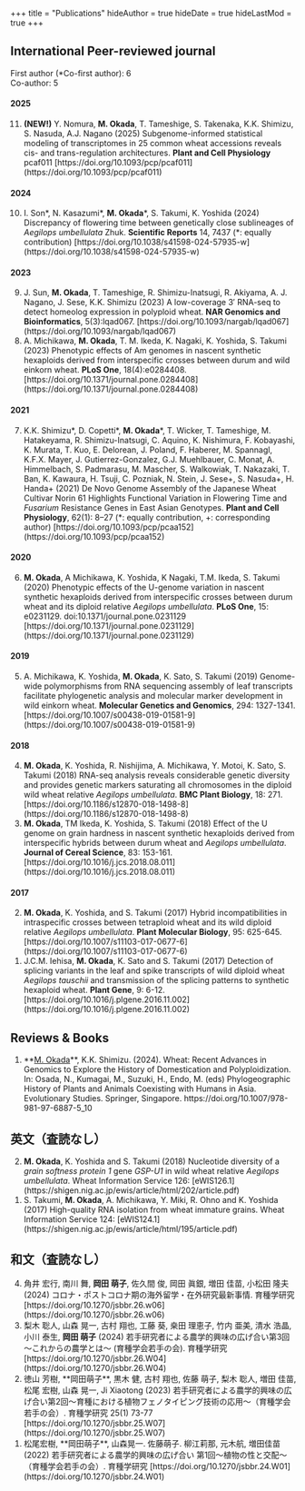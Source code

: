 +++
title = "Publications"
hideAuthor = true
hideDate = true
hideLastMod = true
+++

## International Peer-reviewed journal

First author (*Co-first author): 6  
Co-author: 5  

<section class="publication-section">

#### 2025

  <ol reversed start=11>
    <li><b>(NEW!)</b> Y. Nomura, <b>M. Okada</b>, T. Tameshige, S. Takenaka, K.K. Shimizu, S. Nasuda, A.J. Nagano (2025) Subgenome-informed statistical modeling of transcriptomes in 25 common wheat accessions reveals cis- and trans-regulation architectures. <b>Plant and Cell Physiology</b> pcaf011 [https://doi.org/10.1093/pcp/pcaf011](https://doi.org/10.1093/pcp/pcaf011)</li>
  </ol>

#### 2024

  <ol reversed start=10>
    <li>I. Son*, N. Kasazumi*, <b>M. Okada</b>*, S. Takumi, K. Yoshida (2024) Discrepancy of flowering time between genetically close sublineages of <i>Aegilops umbellulata</i> Zhuk. <b>Scientific Reports</b> 14, 7437 (*: equally contribution) [https://doi.org/10.1038/s41598-024-57935-w](https://doi.org/10.1038/s41598-024-57935-w)</li>
  </ol>

#### 2023

  <ol reversed start=9>
    <li>J. Sun, <b>M. Okada</b>, T. Tameshige, R. Shimizu-Inatsugi, R. Akiyama, A. J. Nagano, J. Sese, K.K. Shimizu (2023) A low-coverage 3′ RNA-seq to detect homeolog expression in polyploid wheat. <b>NAR Genomics and Bioinformatics</b>, 5(3):lqad067. [https://doi.org/10.1093/nargab/lqad067](https://doi.org/10.1093/nargab/lqad067)</li>
    <li>A. Michikawa, <b>M. Okada</b>, T. M. Ikeda, K. Nagaki, K. Yoshida, S. Takumi (2023) Phenotypic effects of Am genomes in nascent synthetic hexaploids derived from interspecific crosses between durum and wild einkorn wheat. <b>PLoS One</b>, 18(4):e0284408. [https://doi.org/10.1371/journal.pone.0284408](https://doi.org/10.1371/journal.pone.0284408)</li>
  </ol>

#### 2021

  <ol reversed start=7>
    <li>K.K. Shimizu*, D. Copetti*, <b>M. Okada</b>*, T. Wicker, T. Tameshige, M. Hatakeyama, R. Shimizu-Inatsugi, C. Aquino, K. Nishimura, F. Kobayashi, K. Murata, T. Kuo, E. Delorean, J. Poland, F. Haberer, M. Spannagl, K.F.X. Mayer, J. Gutierrez-Gonzalez, G.J. Muehlbauer, C. Monat, A. Himmelbach, S. Padmarasu, M. Mascher, S. Walkowiak, T. Nakazaki, T. Ban, K. Kawaura, H. Tsuji, C. Pozniak, N. Stein, J. Sese+, S. Nasuda+, H. Handa+ (2021) De Novo Genome Assembly of the Japanese Wheat Cultivar Norin 61 Highlights Functional Variation in Flowering Time and <i>Fusarium</i> Resistance Genes in East Asian Genotypes. <b>Plant and Cell Physiology</b>, 62(1): 8–27 (*: equally contribution, +: corresponding author) [https://doi.org/10.1093/pcp/pcaa152](https://doi.org/10.1093/pcp/pcaa152)</li>
  </ol>

#### 2020

  <ol reversed start=6>
    <li><b>M. Okada</b>, A Michikawa, K. Yoshida, K Nagaki, T.M. Ikeda, S. Takumi (2020) Phenotypic effects of the U-genome variation in nascent synthetic hexaploids derived from interspecific crosses between durum wheat and its diploid relative <i>Aegilops umbellulata</i>. <b>PLoS One</b>, 15: e0231129. doi:10.1371/journal.pone.0231129 [https://doi.org/10.1371/journal.pone.0231129](https://doi.org/10.1371/journal.pone.0231129)</li>
  </ol>

#### 2019

  <ol reversed start=5>
    <li>A. Michikawa, K. Yoshida, <b>M. Okada</b>, K. Sato, S. Takumi (2019) Genome-wide polymorphisms from RNA sequencing assembly of leaf transcripts facilitate phylogenetic analysis and molecular marker development in wild einkorn wheat. <b>Molecular Genetics and Genomics</b>, 294: 1327-1341. [https://doi.org/10.1007/s00438-019-01581-9](https://doi.org/10.1007/s00438-019-01581-9)</li>
  </ol>

#### 2018

  <ol reversed start=4>
    <li><b>M. Okada</b>, K. Yoshida, R. Nishijima, A. Michikawa, Y. Motoi, K. Sato, S. Takumi (2018) RNA-seq analysis reveals considerable genetic diversity and provides genetic markers saturating all chromosomes in the diploid wild wheat relative <i>Aegilops umbellulata</i>. <b>BMC Plant Biology</b>, 18: 271. [https://doi.org/10.1186/s12870-018-1498-8](https://doi.org/10.1186/s12870-018-1498-8)</li> 
    <li><b>M. Okada</b>, TM Ikeda, K. Yoshida, S. Takumi (2018) Effect of the U genome on grain hardness in nascent synthetic hexaploids derived from interspecific hybrids between durum wheat and <i>Aegilops umbellulata</i>. <b>Journal of Cereal Science</b>, 83: 153-161. [https://doi.org/10.1016/j.jcs.2018.08.011](https://doi.org/10.1016/j.jcs.2018.08.011)</li>
  </ol>

#### 2017
  <ol reversed>
    <li><b>M. Okada</b>, K. Yoshida, and S. Takumi (2017) Hybrid incompatibilities in intraspecific crosses between tetraploid wheat and its wild diploid relative <i>Aegilops umbellulata</i>. <b>Plant Molecular Biology</b>, 95: 625-645. [https://doi.org/10.1007/s11103-017-0677-6](https://doi.org/10.1007/s11103-017-0677-6)</li>
    <li>J.C.M. Iehisa, <b>M. Okada</b>, K. Sato and S. Takumi (2017) Detection of splicing variants in the leaf and spike transcripts of wild diploid wheat <i>Aegilops tauschii</i> and transmission of the splicing patterns to synthetic hexaploid wheat. <b>Plant Gene</b>, 9: 6-12. [https://doi.org/10.1016/j.plgene.2016.11.002](https://doi.org/10.1016/j.plgene.2016.11.002)</li>
  </ol>

  ## Reviews & Books
  
  <ol reversed>
    <li>**<u>M. Okada</u>**, K.K. Shimizu. (2024). Wheat: Recent Advances in Genomics to Explore the History of Domestication and Polyploidization. In: Osada, N., Kumagai, M., Suzuki, H., Endo, M. (eds) Phylogeographic History of Plants and Animals Coexisting with Humans in Asia. Evolutionary Studies. Springer, Singapore. https://doi.org/10.1007/978-981-97-6887-5_10</li>
  </ol>

  ## 英文（査読なし）

  <ol reversed>
    <li><b>M. Okada</b>, K. Yoshida and S. Takumi (2018) Nucleotide diversity of a <i>grain softness protein 1</i> gene <i>GSP-U1</i> in wild wheat relative <i>Aegilops umbellulata</i>. Wheat Information Service 126: [eWIS126.1](https://shigen.nig.ac.jp/ewis/article/html/202/article.pdf)</li>
    <li>S. Takumi, <b>M. Okada</b>, A. Michikawa, Y. Miki, R. Ohno and K. Yoshida (2017) High-quality RNA isolation from wheat immature grains. Wheat Information Service 124: [eWIS124.1](https://shigen.nig.ac.jp/ewis/article/html/195/article.pdf)</li>
  </ol>

  ## 和文（査読なし）

  <ol reversed>
    <li>角井 宏行, 南川 舞, <b>岡田 萌子</b>, 佐久間 俊, 岡田 眞銀, 増田 佳苗, 小松田 隆夫　(2024) コロナ・ポストコロナ期の海外留学・在外研究最新事情. 育種学研究 [https://doi.org/10.1270/jsbbr.26.w06](https://doi.org/10.1270/jsbbr.26.w06)</li>
    <li>梨木 聡人, 山森 晃一, 古村 翔也, 工藤 葵, 桒田 理恵子, 竹内 亜美, 清水 浩晶, 小川 泰生, <b>岡田 萌子</b> (2024) 若手研究者による農学的興味の広げ合い第3回～これからの農学とは～ (育種学会若手の会). 育種学研究 [https://doi.org/10.1270/jsbbr.26.W04](https://doi.org/10.1270/jsbbr.26.W04)</li>
    <li>徳山 芳樹, **岡田萌子**, 黒木 健, 古村 翔也, 佐藤 萌子, 梨木 聡人, 増田 佳苗, 松尾 宏樹, 山森 晃一, Ji Xiaotong (2023) 若手研究者による農学的興味の広げ合い第2回～育種における植物フェノタイピング技術の応用～（育種学会若手の会）. 育種学研究 25(1) 73-77 [https://doi.org/10.1270/jsbbr.25.W07](https://doi.org/10.1270/jsbbr.25.W07)</li>
    <li>松尾宏樹, **岡田萌子**, 山森晃一. 佐藤萌子. 柳江莉那, 元木航, 増田佳苗 (2022) 若手研究者による農学的興味の広げ合い 第1回～植物の性と交配～（育種学会若手の会）. 育種学研究  [https://doi.org/10.1270/jsbbr.24.W01](https://doi.org/10.1270/jsbbr.24.W01)</li>
  </ol>

</section>
